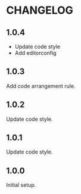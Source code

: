 # CHANGELOG

## 1.0.4

- Update code style
- Add editorconfig

## 1.0.3

Add code arrangement rule.

## 1.0.2

Update code style.

## 1.0.1

Update code style.

## 1.0.0

Initial setup.
